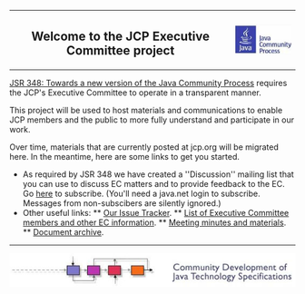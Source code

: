 <table width="100%" border="0" cellspacing="0" cellpadding="0">
<tr>
<th><h2>Welcome to the JCP Executive Committee project</h2></th>
<th> <img alt="Java Community Process" src="./jcp-0.jpg" /> </th>
</tr>
</table>

[JSR 348: Towards a new version of the Java Community Process](http://jcp.org/en/jsr/detail?id=348) requires the JCP's Executive Committee to operate in a transparent manner. 

This project will be used to host materials and communications to enable JCP members and the public to more fully understand and participate in our work.

Over time, materials that are currently posted at jcp.org will be migrated here. In the meantime, here are some links to get you started.

* As required by JSR 348 we have created a ''Discussion'' mailing list that you can use to discuss EC matters and to provide feedback to the EC. Go <a href="http://java.net/projects/jcp-ec/lists">here</a> to subscribe. (You'll need a java.net login to subscribe. Messages from non-subscibers are silently ignored.) 
* Other useful links:
** <a href="http://java.net/jira/browse/JCP_EC">Our Issue Tracker</a>.
** <a href="http://jcp.org/en/participation/committee">List of Executive Committee members and other EC information</a>.
** <a href="http://jcp.org/en/resources/EC_summaries">Meeting minutes and materials</a>.
** <a href="http://java.net/projects/jcp-ec/pages/DocumentIndex">Document archive</a>.
----

![Java Community Process](./jcp-process.jpg)
